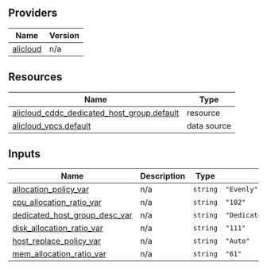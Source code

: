<!-- BEGIN_TF_DOCS -->
## Providers

| Name | Version |
|------|---------|
| <a name="provider_alicloud"></a> [alicloud](#provider\_alicloud) | n/a |

## Resources

| Name | Type |
|------|------|
| [alicloud_cddc_dedicated_host_group.default](https://registry.terraform.io/providers/hashicorp/alicloud/latest/docs/resources/cddc_dedicated_host_group) | resource |
| [alicloud_vpcs.default](https://registry.terraform.io/providers/hashicorp/alicloud/latest/docs/data-sources/vpcs) | data source |

## Inputs

| Name | Description | Type | Default | Required |
|------|-------------|------|---------|:--------:|
| <a name="input_allocation_policy_var"></a> [allocation\_policy\_var](#input\_allocation\_policy\_var) | n/a | `string` | `"Evenly"` | no |
| <a name="input_cpu_allocation_ratio_var"></a> [cpu\_allocation\_ratio\_var](#input\_cpu\_allocation\_ratio\_var) | n/a | `string` | `"102"` | no |
| <a name="input_dedicated_host_group_desc_var"></a> [dedicated\_host\_group\_desc\_var](#input\_dedicated\_host\_group\_desc\_var) | n/a | `string` | `"DedicatedHostGroupDescAll"` | no |
| <a name="input_disk_allocation_ratio_var"></a> [disk\_allocation\_ratio\_var](#input\_disk\_allocation\_ratio\_var) | n/a | `string` | `"111"` | no |
| <a name="input_host_replace_policy_var"></a> [host\_replace\_policy\_var](#input\_host\_replace\_policy\_var) | n/a | `string` | `"Auto"` | no |
| <a name="input_mem_allocation_ratio_var"></a> [mem\_allocation\_ratio\_var](#input\_mem\_allocation\_ratio\_var) | n/a | `string` | `"61"` | no |
<!-- END_TF_DOCS -->    